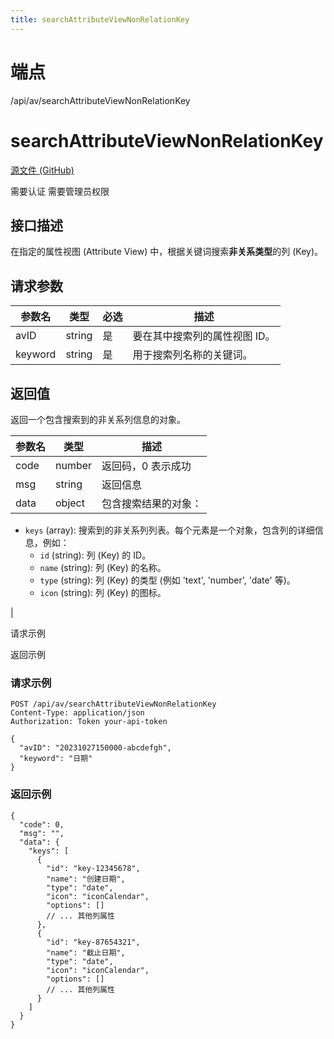 ```yaml
---
title: searchAttributeViewNonRelationKey
---
```

# 端点

/api/av/searchAttributeViewNonRelationKey

# searchAttributeViewNonRelationKey

[源文件 (GitHub)](https://github.com/siyuan-note/siyuan/blob/master/kernel/api/av.go "查看源文件")

需要认证 需要管理员权限

## 接口描述

在指定的属性视图 (Attribute View) 中，根据关键词搜索**非关系类型**的列 (Key)。

## 请求参数

| 参数名 | 类型 | 必选 | 描述 |
| --- | --- | --- | --- |
| avID | string | 是 | 要在其中搜索列的属性视图 ID。 |
| keyword | string | 是 | 用于搜索列名称的关键词。 |

## 返回值

返回一个包含搜索到的非关系列信息的对象。

| 参数名 | 类型 | 描述 |
| --- | --- | --- |
| code | number | 返回码，0 表示成功 |
| msg | string | 返回信息 |
| data | object | 包含搜索结果的对象：
-   `keys` (array): 搜索到的非关系列列表。每个元素是一个对象，包含列的详细信息，例如：
    -   `id` (string): 列 (Key) 的 ID。
    -   `name` (string): 列 (Key) 的名称。
    -   `type` (string): 列 (Key) 的类型 (例如 'text', 'number', 'date' 等)。
    -   `icon` (string): 列 (Key) 的图标。

 |

请求示例

返回示例

### 请求示例

```
POST /api/av/searchAttributeViewNonRelationKey
Content-Type: application/json
Authorization: Token your-api-token

{
  "avID": "20231027150000-abcdefgh",
  "keyword": "日期"
}
```

### 返回示例

```
{
  "code": 0,
  "msg": "",
  "data": {
    "keys": [
      {
        "id": "key-12345678",
        "name": "创建日期",
        "type": "date",
        "icon": "iconCalendar",
        "options": []
        // ... 其他列属性
      },
      {
        "id": "key-87654321",
        "name": "截止日期",
        "type": "date",
        "icon": "iconCalendar",
        "options": []
        // ... 其他列属性
      }
    ]
  }
}
```

